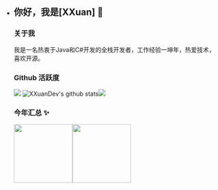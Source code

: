 - ## 你好，我是[XXuan] 👋

  ### 关于我

  我是一名热衷于Java和C#开发的全栈开发者，工作经验一坤年，热爱技术，喜欢开源。

  ### Github 活跃度

  [![](https://activity-graph.herokuapp.com/graph?username=XXuanDev&theme=dracula)](https://github.com/ashutosh00710/github-readme-activity-graph)
  ![XXuanDev's github stats](https://github-readme-stats.vercel.app/api?username=XXuanDev&show_icons=true&theme=vue)![](https://github-readme-stats.vercel.app/api/top-langs/?username=XXuanDev&layout=compact&langs_count=6)


  ### 今年汇总 ✨

  <img align="" height="137px" src="https://github-readme-stats.vercel.app/api?username=XXuanDev&hide_title=true&hide_border=true&show_icons=true&include_all_commits=true&line_height=21&bg_color=0,EC6C6C,FFD479,FFFC79,73FA79&theme=graywhite&locale=cn" /><img align="" height="137px" src="https://github-readme-stats.vercel.app/api/top-langs/?username=XXuanDev&hide_title=true&hide_border=true&layout=compact&bg_color=0,73FA79,73FDFF,D783FF&theme=graywhite&locale=cn" />

